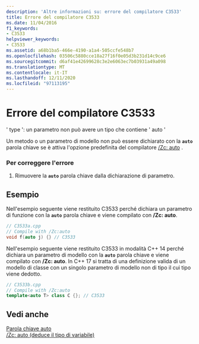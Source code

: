 ```yaml
---
description: 'Altre informazioni su: errore del compilatore C3533'
title: Errore del compilatore C3533
ms.date: 11/04/2016
f1_keywords:
- C3533
helpviewer_keywords:
- C3533
ms.assetid: a68b1ba5-466e-4190-a1a4-505ccfe548b7
ms.openlocfilehash: 03506c5880cce18a27f16f0e05d3b231d14c9ce6
ms.sourcegitcommit: d6af41e42699628c3e2e6063ec7b03931a49a098
ms.translationtype: MT
ms.contentlocale: it-IT
ms.lasthandoff: 12/11/2020
ms.locfileid: "97113195"
---
```

# <a name="compiler-error-c3533"></a>Errore del compilatore C3533

' type ': un parametro non può avere un tipo che contiene ' auto '

Un metodo o un parametro di modello non può essere dichiarato con la **`auto`** parola chiave se è attiva l'opzione predefinita del compilatore [/Zc: auto](../../build/reference/zc-auto-deduce-variable-type.md) .

### <a name="to-correct-this-error"></a>Per correggere l'errore

1. Rimuovere la **`auto`** parola chiave dalla dichiarazione di parametro.

## <a name="examples"></a>Esempio

Nell'esempio seguente viene restituito C3533 perché dichiara un parametro di funzione con la **`auto`** parola chiave e viene compilato con **/Zc: auto**.

```cpp
// C3533a.cpp
// Compile with /Zc:auto
void f(auto j) {} // C3533
```

Nell'esempio seguente viene restituito C3533 in modalità C++ 14 perché dichiara un parametro di modello con la **`auto`** parola chiave e viene compilato con **/Zc: auto**. In C++ 17 si tratta di una definizione valida di un modello di classe con un singolo parametro di modello non di tipo il cui tipo viene dedotto.

```cpp
// C3533b.cpp
// Compile with /Zc:auto
template<auto T> class C {}; // C3533
```

## <a name="see-also"></a>Vedi anche

[Parola chiave auto](../../cpp/auto-cpp.md)<br/>
[/Zc: auto (deduce il tipo di variabile)](../../build/reference/zc-auto-deduce-variable-type.md)
